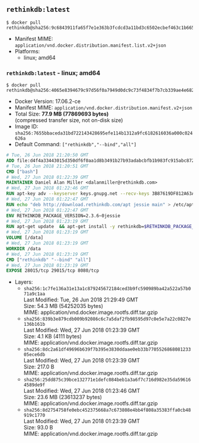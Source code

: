 ## `rethinkdb:latest`

```console
$ docker pull rethinkdb@sha256:9c6843911fa65f7e1e363b3fcdcd3a11bd3c6502ecbef463c1b665ba3c991233
```

-	Manifest MIME: `application/vnd.docker.distribution.manifest.list.v2+json`
-	Platforms:
	-	linux; amd64

### `rethinkdb:latest` - linux; amd64

```console
$ docker pull rethinkdb@sha256:4065e8394679c97d56f0a7949d0dc9c73f4834f7b7cb339ae4e682450e817bf8
```

-	Docker Version: 17.06.2-ce
-	Manifest MIME: `application/vnd.docker.distribution.manifest.v2+json`
-	Total Size: **77.9 MB (77869693 bytes)**  
	(compressed transfer size, not on-disk size)
-	Image ID: `sha256:7655bbaceda31bd722143428695efe114b1312a9fc6182616036a000c024626a`
-	Default Command: `["rethinkdb","--bind","all"]`

```dockerfile
# Tue, 26 Jun 2018 21:20:50 GMT
ADD file:d4f4a33443015d350df6f0aa1d8b3491b27b93adabcbfb1b983fc915abc8723b in / 
# Tue, 26 Jun 2018 21:20:51 GMT
CMD ["bash"]
# Wed, 27 Jun 2018 01:22:39 GMT
MAINTAINER Daniel Alan Miller <dalanmiller@rethinkdb.com>
# Wed, 27 Jun 2018 01:22:46 GMT
RUN apt-key adv --keyserver keys.gnupg.net --recv-keys 3B87619DF812A63A8C1005C30742918E5C8DA04A
# Wed, 27 Jun 2018 01:22:47 GMT
RUN echo "deb http://download.rethinkdb.com/apt jessie main" > /etc/apt/sources.list.d/rethinkdb.list
# Wed, 27 Jun 2018 01:22:47 GMT
ENV RETHINKDB_PACKAGE_VERSION=2.3.6~0jessie
# Wed, 27 Jun 2018 01:23:19 GMT
RUN apt-get update 	&& apt-get install -y rethinkdb=$RETHINKDB_PACKAGE_VERSION 	&& rm -rf /var/lib/apt/lists/*
# Wed, 27 Jun 2018 01:23:19 GMT
VOLUME [/data]
# Wed, 27 Jun 2018 01:23:19 GMT
WORKDIR /data
# Wed, 27 Jun 2018 01:23:19 GMT
CMD ["rethinkdb" "--bind" "all"]
# Wed, 27 Jun 2018 01:23:19 GMT
EXPOSE 28015/tcp 29015/tcp 8080/tcp
```

-	Layers:
	-	`sha256:1c7fe136a31e13a1c879245672184ced3b9fc590989ba42a522a57b071a9c1aa`  
		Last Modified: Tue, 26 Jun 2018 21:29:49 GMT  
		Size: 54.3 MB (54252035 bytes)  
		MIME: application/vnd.docker.image.rootfs.diff.tar.gzip
	-	`sha256:839b3e879cdb009b92086c6c7a5daf2fb98595d97c0e5e7a22c0827e136b161b`  
		Last Modified: Wed, 27 Jun 2018 01:23:39 GMT  
		Size: 4.1 KB (4111 bytes)  
		MIME: application/vnd.docker.image.rootfs.diff.tar.gzip
	-	`sha256:8dc2a61df49696b639f7b395e3830ddaae0eb33b770552686808123305ece6db`  
		Last Modified: Wed, 27 Jun 2018 01:23:39 GMT  
		Size: 217.0 B  
		MIME: application/vnd.docker.image.rootfs.diff.tar.gzip
	-	`sha256:25dd875c39bce132771e1defc084beb1a3a6f7c716d982e35da596164589de9f`  
		Last Modified: Wed, 27 Jun 2018 01:23:46 GMT  
		Size: 23.6 MB (23613237 bytes)  
		MIME: application/vnd.docker.image.rootfs.diff.tar.gzip
	-	`sha256:8d2754758fe0ebc452375668a7c673808e4bb4f808a35383ffa0cb48919c1770`  
		Last Modified: Wed, 27 Jun 2018 01:23:39 GMT  
		Size: 93.0 B  
		MIME: application/vnd.docker.image.rootfs.diff.tar.gzip
